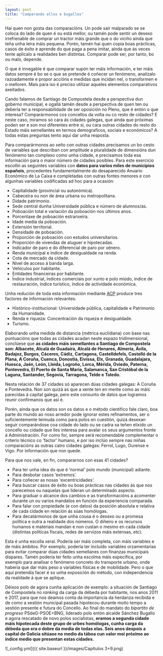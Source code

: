 ```yaml
---
layout: post
title: "Comparando allos e bugallos"
---
```


Hai quen non gosta das comparacións. Un pode sair malparado se se coloca do lado de quen é ou está mellor, ou tamén pode sentir un desexo irrefrenable de comprar un tractor máis grande que o do viciño aínda que teña unha leira máis pequena. Porén, tamén hai quen copia boas prácticas, casos de éxito e aprende do que paga a pena imitar, aínda que ás veces tente aplicalo a realidades ben distintas. Comparar pode ser, por tanto, bo ou malo, depende.

O que é innegable é que comparar supón ter máis información, e ter máis datos sempre é bo se o que se pretende é coñecer un fenómeno, analizalo razoadamente e propor accións e medidas que incidan nel, o transformen e o melloren. Mais para iso é preciso utilizar aqueles elementos comparativos axeitados.

Cando falamos de Santiago de Compostela desde a perspectiva dun goberno municipal, e ogallá tamén desde a perspectiva de quen ten ou debería ter a responsabilidade de ser oposición no Pleno, que é entón o que interesa? Comparármonos cos concellos da volta ou co resto de cidades? E neste caso, miramos só cara ás cidades galegas, que aínda que próximas poden ser e son moi diferentes entre si, ou cara outras cidades do resto do Estado máis semellantes en termos demograficos, sociais e económicos? A todas estas preguntas tento aquí dar unha resposta.

Para comparármonos ao xeito con outras cidades precisamos un bo cesto de variables que describan con amplitude a pluralidade de dimensións dun fenómemo tan complexo como unha cidade, e precisamos toda esa información para o maior número de cidades posibles. Para este exercicio escollín as seguintes variables con **datos para varios miles de municipios españois**, procedentes fundamentalmente do desaparecido Anuario Económico de La Caixa e completadas con outras fontes menores e con algunhas variables codificadas ad hoc para a ocasión:

- Capitalidade (provincial ou autonómica).
- Cabeceira ou non de área urbana ou metropolitana.
- Didade patrimonio.
- Sede central dunha Universidade pública e número de alumnos/as.
- Poboación total e variación da poboación nos últimos anos.
- Porcentaxe de poboación estranxeira.
- Idade media da poboación.
- Extensión territorial.
- Densidade de poboación.
- Proporción de poboación con estudos universitarios.
- Proporción de vivendas de aluguer e hipotecadas.
- Indicador de paro e do diferencial de paro por xénero.
- Renda municipal e índice de desigualdade na renda.
- Cota de mercado da cidade.
- Nivel de acceso á banda larga.
- Vehículos por habitante.
- Entidades financeiras por habitante.
- Índice industrial, índices comerciais por xunto e polo miúdo, índice de restauración, índice turístico, índice de actividade económica.

Unha redución de toda esta información mediante [ACP](https://gl.wikipedia.org/wiki/An%C3%A1lise_de_compo%C3%B1entes_principais) produce tres factores de información relevantes:

- Histórico-institucional: Universidade pública, capitalidade e Patrimonio da Humanidade.
- Renda e riqueza: Concentración da riqueza e desigualdade.
- Turismo.

Elaborando unha medida de distancia (métrica euclidiana) con base nas puntuacións que todas as cidades acadan neste espazo tridimensional, conclúese que **as cidades máis semellantes a Santiago de Compostela son: Albacete, Alcalá de Guadaíra, Alcalá de Henares, Almería, Ávila, Badajoz, Burgos, Cáceres, Cádiz, Cartagena, Castelldefels, Castelló de la Plana, A Coruña, Cuenca, Donostia, Eivissa, Elx, Granada, Guadalajara, Huesca, Jaén, León, Lleida, Logroño, Lorca, Mérida, Oviedo, Paterna, Pontevedra, El Puerto de Santa María, Salamanca, San Cristóbal de la Laguna, Santander, Segovia, Tarragona, Telde e Toledo.**

Nesta relación de 37 cidades só aparecen dúas cidades galegas: A Coruña e Pontevedra. Non son quizá as que a xente ten en mente como as máis parecidas á capital galega, pero este conxunto de datos que logramos reunir confírmanos que así é.

Porén, aínda que os datos son os datos e o método científico fale claro, boa parte do mundo ao noso arredor pode ignorar estes refinamentos, ser o suficientemente teimuda como para polos en cuestión, quizá desexan seguir comparándose coa cidade do lado ou se cadra xa teñen elixido un concello ou cidade que lles interesa para avalar os seus argumentos fronte á Administración. For como for, sempre será recomendable complementar o criterio técnico co 'factor' humano, e por iso inclúo sempre nas miñas comparacións as outras catro cidades galegas: Ferrol, Lugo, Ourense e Vigo. Por información que non quede.

Para que nos vale, en fin, compararnos con esas 41 cidades?

- Para ter unha idea do que é ‘normal’ polo mundo (municipal) adiante.
- Para desbotar casos ‘extremos’.
- Para coñecer as nosas 'excentricidades'.
- Para buscar casos de éxito ou boas prácticas nas cidades ás que nos parecemos ou naquelas que lideran un determinado aspecto.
- Para graduar o alcance dos cambios e as transformacións a acomenter durante un ou varios mandatos en función da experiencia comparada.
- Para falar con propiedade (e con datos) da posición absoluta e relativa de cada cidade en relación ás súas homólogas.
- Para decatármonos de que unha cousa é o desexo ou a promesa política e outra a realidade dos números. O diñeiro e os recursos humanos e materiais mandan e non custan o mesmo en cada cidade (distintas políticas fiscais, redes de servizos máis extensas, etc).

Esta é unha escolla xeral. Podería ser máis completa, con máis variables e de máis ámbitos. Por exemplo, podería ter incluído variables orzamentarias para evitar comparar dúas cidades semellanes con finanzas municipais dispares. Tamén podería ter feito unha escolma máis específica, por exemplo para analisar o fenómeno concreto do transporte urbano, onde habería que dar máis peso a variables físicas e de mobilidade. Pero o que aquí pretendía facer é so unha exposición do método, con independencia da realidade á que se aplique.

Déixoo polo de agora cunha aplicación de exemplo: a situación de Santiago de Compostela no *ranking* da carga da débeda por habitante, nos anos 2011 e 2017, para que nos deamos conta da importancia da herdanza recibida e de como a xestión municipal pasada hipotecou durante moito tempo a xestión presente e futura do Concello. Ao final do mandato do *bipartito de progreso* PSdeG-PSOE+BNG, liderado polo entón alcalde Sánchez Bugallo e agora rescatado de novo polos socialistas, **eramos a segunda cidade máis hipotecada deste grupo de urbes homólogas, cunha carga da débeda que era o dobre da media de todas elas. Seis anos despois a capital de Galicia sitúase no medio da táboa cun valor moi próximo ao índice medio que presentan estas cidades.**

![_config.yml]({{ site.baseurl }}/images/Capítulos 3+9.png)
